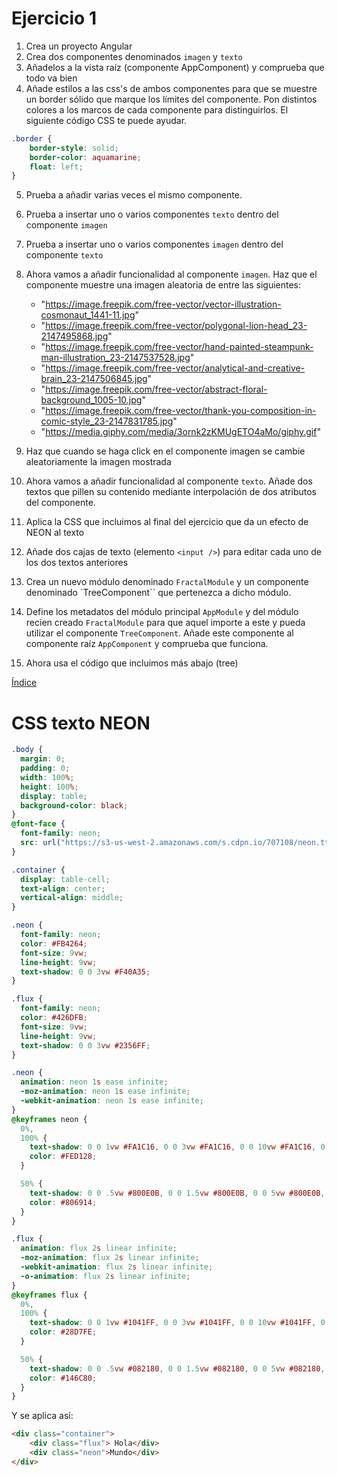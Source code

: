 # Ejercicio 1

1. Crea un proyecto Angular
2. Crea dos componentes denominados `imagen` y `texto`
3. Añadelos a la vista raíz (componente AppComponent) y comprueba que todo va bien
4. Añade estilos a las css's de ambos componentes para que se muestre un border 
   sólido que marque los límites del componente. Pon distintos colores a los marcos de cada componente para distinguirlos. El siguiente código CSS te puede
   ayudar.
```css
.border {
    border-style: solid;
    border-color: aquamarine;
    float: left;
}
``` 

5. Prueba a añadir varias veces el mismo componente.
6. Prueba a insertar uno o varios componentes `texto` dentro del componente `imagen`
7. Prueba a insertar uno o varios componentes `imagen` dentro del componente `texto`
8. Ahora vamos a añadir funcionalidad al componente `imagen`. Haz que el
   componente muestre una imagen aleatoria de entre las siguientes:

   - "https://image.freepik.com/free-vector/vector-illustration-cosmonaut_1441-11.jpg"
   - "https://image.freepik.com/free-vector/polygonal-lion-head_23-2147495868.jpg"
   - "https://image.freepik.com/free-vector/hand-painted-steampunk-man-illustration_23-2147537528.jpg"
   - "https://image.freepik.com/free-vector/analytical-and-creative-brain_23-2147506845.jpg"
   - "https://image.freepik.com/free-vector/abstract-floral-background_1005-10.jpg"
   - "https://image.freepik.com/free-vector/thank-you-composition-in-comic-style_23-2147831785.jpg"
   - "https://media.giphy.com/media/3ornk2zKMUgETO4aMo/giphy.gif"
9. Haz que cuando se haga click en el componente imagen se cambie aleatoriamente la imagen mostrada
10. Ahora vamos a añadir funcionalidad al componente `texto`. Añade dos textos que pillen su contenido
    mediante interpolación de dos atributos del componente.
11. Aplica la CSS que incluimos al final del ejercicio que da un efecto de NEON al texto
12. Añade dos cajas de texto (elemento `<input />`) para editar cada uno de los dos textos anteriores 
13. Crea un nuevo módulo denominado `FractalModule` y un componente denominado `TreeComponent`` que 
    pertenezca a dicho módulo.
14. Define los metadatos del módulo principal ``AppModule`` y del módulo recien creado ``FractalModule``
    para que aquel importe a este y pueda utilizar el componente `TreeComponent`. Añade este componente al
    componente raíz `AppComponent` y comprueba que funciona. 
15. Ahora usa el código que incluimos más abajo (tree)

[Índice](index.md)


# CSS texto NEON

```css
.body {
  margin: 0;
  padding: 0;
  width: 100%;
  height: 100%;
  display: table;
  background-color: black;
}
@font-face {
  font-family: neon;
  src: url("https://s3-us-west-2.amazonaws.com/s.cdpn.io/707108/neon.ttf");
}

.container {
  display: table-cell;
  text-align: center;
  vertical-align: middle;
}

.neon {
  font-family: neon;
  color: #FB4264;
  font-size: 9vw;
  line-height: 9vw;
  text-shadow: 0 0 3vw #F40A35;
}

.flux {
  font-family: neon;
  color: #426DFB;
  font-size: 9vw;
  line-height: 9vw;
  text-shadow: 0 0 3vw #2356FF;
}

.neon {
  animation: neon 1s ease infinite;
  -moz-animation: neon 1s ease infinite;
  -webkit-animation: neon 1s ease infinite;
}
@keyframes neon {
  0%,
  100% {
    text-shadow: 0 0 1vw #FA1C16, 0 0 3vw #FA1C16, 0 0 10vw #FA1C16, 0 0 10vw #FA1C16, 0 0 .4vw #FED128, .5vw .5vw .1vw #806914;
    color: #FED128;
  }

  50% {
    text-shadow: 0 0 .5vw #800E0B, 0 0 1.5vw #800E0B, 0 0 5vw #800E0B, 0 0 5vw #800E0B, 0 0 .2vw #800E0B, .5vw .5vw .1vw #40340A;
    color: #806914;
  }
}

.flux {
  animation: flux 2s linear infinite;
  -moz-animation: flux 2s linear infinite;
  -webkit-animation: flux 2s linear infinite;
  -o-animation: flux 2s linear infinite;
}
@keyframes flux {
  0%,
  100% {
    text-shadow: 0 0 1vw #1041FF, 0 0 3vw #1041FF, 0 0 10vw #1041FF, 0 0 10vw #1041FF, 0 0 .4vw #8BFDFE, .5vw .5vw .1vw #147280;
    color: #28D7FE;
  }

  50% {
    text-shadow: 0 0 .5vw #082180, 0 0 1.5vw #082180, 0 0 5vw #082180, 0 0 5vw #082180, 0 0 .2vw #082180, .5vw .5vw .1vw #0A3940;
    color: #146C80;
  }
}
```

Y se aplica así:

```html
<div class="container">
    <div class="flux"> Hola</div>
    <div class="neon">Mundo</div>
</div>
```